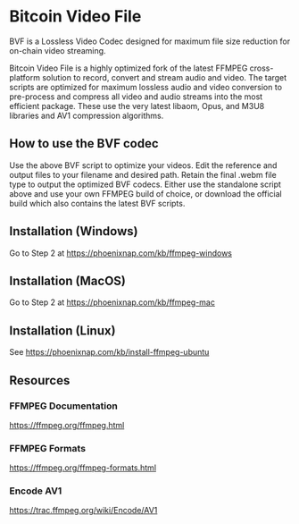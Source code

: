 # Bitcoin Video File

BVF is a Lossless Video Codec designed for maximum file size reduction for on-chain video streaming.

Bitcoin Video File is a highly optimized fork of the latest FFMPEG cross-platform solution to record, convert and stream audio and video. The target scripts are optimized for maximum lossless audio and video conversion to pre-process and compress all video and audio streams into the most efficient package. These use the very latest libaom, Opus, and M3U8 libraries and AV1 compression algorithms.

## How to use the BVF codec

Use the above BVF script to optimize your videos. Edit the reference and output files to your filename and desired path. Retain the final .webm file type to output the optimized BVF codecs. Either use the standalone script above and use your own FFMPEG build of choice, or download the official build which also contains the latest BVF scripts.

## Installation (Windows)

Go to Step 2 at https://phoenixnap.com/kb/ffmpeg-windows

## Installation (MacOS)

Go to Step 2 at https://phoenixnap.com/kb/ffmpeg-mac

## Installation (Linux)

See https://phoenixnap.com/kb/install-ffmpeg-ubuntu

## Resources

### FFMPEG Documentation

https://ffmpeg.org/ffmpeg.html

### FFMPEG Formats

https://ffmpeg.org/ffmpeg-formats.html

### Encode AV1

https://trac.ffmpeg.org/wiki/Encode/AV1


